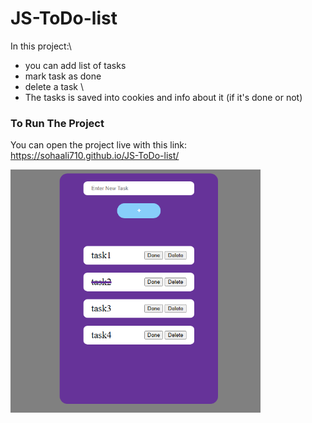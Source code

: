 # JS-ToDo-list
In this project:\
- you can add list of tasks
- mark task as done
- delete a task
\
- The tasks is saved into cookies and info about it (if it's done or not)

### To Run The Project
You can open the project live with this link:\
https://sohaali710.github.io/JS-ToDo-list/

<div>
  <img src="https://github.com/sohaali710/JS-ToDo-list/blob/master/todo-list-app.png" width="400">
</div>
